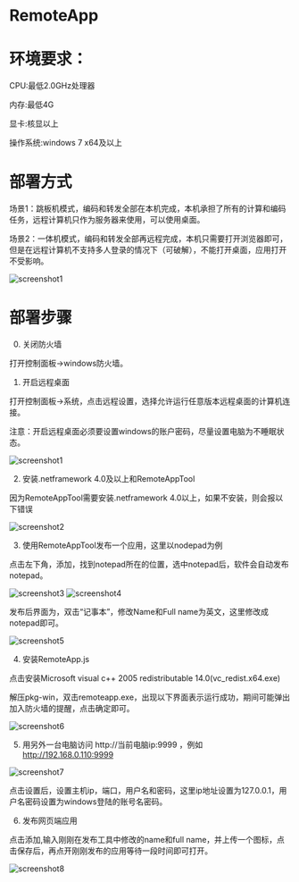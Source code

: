 # RemoteApp
# 环境要求：
CPU:最低2.0GHz处理器

内存:最低4G

显卡:核显以上

操作系统:windows 7 x64及以上

# 部署方式
场景1：跳板机模式，编码和转发全部在本机完成，本机承担了所有的计算和编码任务，远程计算机只作为服务器来使用，可以使用桌面。

场景2：一体机模式，编码和转发全部再远程完成，本机只需要打开浏览器即可，但是在远程计算机不支持多人登录的情况下（可破解），不能打开桌面，应用打开不受影响。

![screenshot1](https://github.com/Niap/RemoteAppWebsite/raw/master/frame.png)

# 部署步骤
0. 关闭防火墙

打开控制面板->windows防火墙。

1. 开启远程桌面

打开控制面板->系统，点击远程设置，选择允许运行任意版本远程桌面的计算机连接。

注意：开启远程桌面必须要设置windows的账户密码，尽量设置电脑为不睡眠状态。

![screenshot1](https://github.com/Niap/RemoteAppWebsite/raw/master/shot1.png)

2. 安装.netframework 4.0及以上和RemoteAppTool

因为RemoteAppTool需要安装.netframework 4.0以上，如果不安装，则会报以下错误

![screenshot2](https://github.com/Niap/RemoteAppWebsite/raw/master/shot2.png)

3. 使用RemoteAppTool发布一个应用，这里以nodepad为例

点击左下角，添加，找到notepad所在的位置，选中notepad后，软件会自动发布notepad。

![screenshot3](https://github.com/Niap/RemoteAppWebsite/raw/master/shot3.png)
![screenshot4](https://github.com/Niap/RemoteAppWebsite/raw/master/shot4.png)

发布后界面为，双击“记事本”，修改Name和Full name为英文，这里修改成notepad即可。

![screenshot5](https://github.com/Niap/RemoteAppWebsite/raw/master/shot5.png)

4. 安装RemoteApp.js

点击安装Microsoft visual c++ 2005 redistributable 14.0(vc_redist.x64.exe)

解压pkg-win，双击remoteapp.exe，出现以下界面表示运行成功，期间可能弹出加入防火墙的提醒，点击确定即可。

![screenshot6](https://github.com/Niap/RemoteAppWebsite/raw/master/shot6.png)

5. 用另外一台电脑访问 http://当前电脑ip:9999 ，例如 http://192.168.0.110:9999

![screenshot7](https://github.com/Niap/RemoteAppWebsite/raw/master/shot7.png)

点击设置后，设置主机ip，端口，用户名和密码，这里ip地址设置为127.0.0.1，用户名密码设置为windows登陆的账号名密码。

6. 发布网页端应用

点击添加,输入刚刚在发布工具中修改的name和full name，并上传一个图标，点击保存后，再点开刚刚发布的应用等待一段时间即可打开。

![screenshot8](https://github.com/Niap/RemoteAppWebsite/raw/master/shot8.png)

